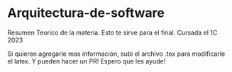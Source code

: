 # Arquitectura-de-software
Resumen Teorico de la materia. Esto te sirve para el final. Cursada el 1C 2023

Si quieren agregarle mas información, subi el archivo .tex para modificarle el latex. Y pueden hacer un PR! 
Espero que les ayude!
